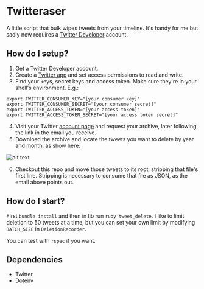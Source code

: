 # Twitteraser #

A little script that bulk wipes tweets from your timeline. It's handy for me but sadly now requires a [Twitter Developer](https://developer.twitter.com/en/dashboard) account.

## How do I setup? ##

1. Get a Twitter Developer account.
2. Create a [Twitter app](https://developer.twitter.com/en/apps/create) and set access permissions to read and write.
3. Find your keys, secret keys and access token. Make sure they're in your shell's environment. E.g.:

```
export TWITTER_CONSUMER_KEY="[your consumer key]"
export TWITTER_CONSUMER_SECRET="[your consumer secret]"
export TWITTER_ACCESS_TOKEN="[your access token]"
export TWITTER_ACCESS_TOKEN_SECRET="[your access token secret]"
```

4. Visit your Twitter [account page](https://twitter.com/settings/account) and request your archive, later following the link in the email you receive.
5. Download the archive and locate the tweets you want to delete by year and month, as show here:

![alt text](https://user-images.githubusercontent.com/24657744/52168420-2f73cb80-2722-11e9-8e60-baf1b4b12953.png)

6. Checkout this repo and move those tweets to its root, stripping that file's first line. Stripping is necessary to consume that file as JSON, as the email above points out.

## How do I start? ##

First ```bundle install``` and then in lib run ``` ruby tweet_delete ```. I like to limit deletion to 50 tweets at a time, but you can set your own limit by modifying ```BATCH_SIZE``` in ```DeletionRecorder```.

You can test with ```rspec``` if you want.

## Dependencies ##

* Twitter
* Dotenv
